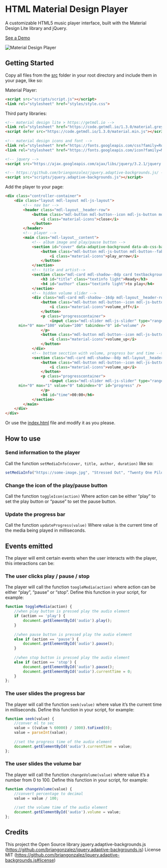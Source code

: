 # HTML Material Design Player

A customizable HTML5 music player interface, built with the Material Design Lite library and jQuery.

[See a Demo](https://kevinchanquin.github.io/HTML-Material-Design-Player/)

![Material Design Player](https://dl.dropboxusercontent.com/s/ujz4i58yx1j6qy3/1%20Thumb.jpg)

## Getting Started

Copy all files from the [src](src) folder in your root directory and include them in your page, like so:

Material Player:

```html
<script src="scripts/script.js"></script>
<link rel="stylesheet" href="styles/style.css">
```

Third party libraries:

```html
<!-- material design lite > https://getmdl.io -->
<link rel="stylesheet" href="https://code.getmdl.io/1.3.0/material.grey-green.min.css" />
<script defer src="https://code.getmdl.io/1.3.0/material.min.js"></script>
    
<!-- material design icons and font -->
<link rel="stylesheet" href="https://fonts.googleapis.com/css?family=Roboto:300,400,500,700" type="text/css">
<link rel="stylesheet" href="https://fonts.googleapis.com/icon?family=Material+Icons">

<!-- jquery -->
<script src="https://ajax.googleapis.com/ajax/libs/jquery/3.2.1/jquery.min.js"></script>

<!-- https://github.com/briangonzalez/jquery.adaptive-backgrounds.js/ -->
<script src="scripts/jquery.adaptive-backgrounds.js"></script>
```

Add the player to your page:

```html
<div class="controller-container">
    <div class="layout mdl-layout mdl-js-layout">
        <!-- nav bar -->
        <header class="mdl-layout__header-row">
            <button class="mdl-button mdl-button--icon mdl-js-button mdl-js-ripple-effect" id="closebutton">
                <i class="material-icons">close</i>
            </button>
        </header>
        <!-- player -->
        <main class="mdl-layout__content">
            <!-- album image and play/pause button -->
            <section id="cover" data-adaptive-background data-ab-css-background>
                <button class="mdl-button mdl-js-button mdl-button--fab mdl-js-ripple-effect mdl-button--colored fab" id="statebutton">
                    <i class="material-icons">play_arrow</i>
                </button>
            </section>
            <!-- title and artist-->
            <section class="mdl-card mdl-shadow--8dp card textbackground" id="mediainfo">
                <h3 id="title" class="textinfo light">Ready</h3>
                <h4 id="author" class="textinfo light">to play</h4>
            </section>
            <!-- hidden volume slider -->
            <div class="mdl-card mdl-shadow--16dp mdl-layout__header-row volumecard card hidden" id="volumecard">
                <button class="mdl-button mdl-button--icon mdl-js-button mdl-js-ripple-effect closebutton" id="volumeoff">
                    <i class="material-icons">volume_off</i>
                </button>
                <p class="progresscontainer">
                    <input class="mdl-slider mdl-js-slider" type="range"
      min="0" max="100" value="100" tabindex="0" id="volume" />
                </p>
                <button class="mdl-button mdl-button--icon mdl-js-button mdl-js-ripple-effect closebutton" id="volumeup">
                    <i class="material-icons">volume_up</i>
                </button>
            </div>
            <!-- bottom secction with volume, progress bar and time -->
            <section class="mdl-card mdl-shadow--8dp mdl-layout__header-row card">
                <button class="mdl-button mdl-button--icon mdl-js-button mdl-js-ripple-effect closebutton" id="volumeopen">
                    <i class="material-icons">volume_up</i>
                </button>
                <p class="progresscontainer">
                    <input class="mdl-slider mdl-js-slider" type="range"
      min="0" max="1" value="0" tabindex="0" id="progress" />
                </p>
                <h6 id="time">00:00</h6>
            </section>
        </main>
    </div>
</div>
```

Or use the [index.html](src/index.html) file and modify it as you please.

## How to use

### Send information to the player

Call the function `setMediaInfo(cover, title, author, duration)` like so:

```javascript
setMediaInfo("https://some-image.jpg", "Stressed Out", "Twenty One Pilots", 30000);
```

### Change the icon of the play/pause button

Call the function `toggleIcon(action)` 
Where action can be either “play” to set the play button or “pause” to set the pause button.

### Update the progress bar

Call the function `updateProgress(value)` 
Where value is the current time of the media being played in milliseconds.

## Events emitted
The player will emit certain events when the user interacts with the player, this interactions can be:

### The user clicks play / pause / stop

The player will call the function `toogleMedia(action)` where action can be either “play”, “pause” or “stop”. Define this function in your script, for example:

```javascript
function toggleMedia(action) {
    //when play button is pressed play the audio element
    if (action == 'play') {
        document.getElementById('audio').play();
    }
    
    //when pause button is pressed play the audio element
    else if (action == 'pause') {
        document.getElementById('audio').pause();
    }
    
    //when stop button is pressed play the audio element
    else if (action == 'stop') {
        document.getElementById('audio').pause();
        document.getElementById('audio').currentTime = 0;
    }
};
```

### The user slides the progress bar

The player will call the function `seek(value)` where value it’s the current time in milliseconds. Define this function in your script, for example:

```javascript
function seek(value) {
    //conver ml to sec
    value = ((value % 60000) / 1000).toFixed(0);
    value = parseInt(value);
    
    //set the progress time of the audio element
    document.getElementById('audio').currentTime = value;
};
```

### The user slides the volume bar

The player will call the function `changeVolume(value)` where value it’s a number from 0 to 100. Define this function in your script, for example:

```javascript
function changeVolume(value) {
    //convert percentage to decimal
    value = value / 100;
    
    //set the volume time of the audio element
    document.getElementById('audio').volume = value;
};
```

## Credits

This project the Open Source library
jquery.adaptive-backgrounds.js (https://github.com/briangonzalez/jquery.adaptive-backgrounds.js)
License MIT (https://github.com/briangonzalez/jquery.adaptive-backgrounds.js#license)